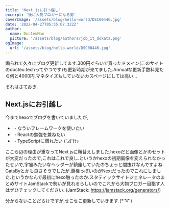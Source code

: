```yaml
---
title: 'Next.jsに引っ越し'
excerpt: '後に大物ブロガーになる男'
coverImage: '/assets/blog/hello-world/DSC00446.jpg'
date: '2022-04-27T05:35:07.322Z'
author:
  name: DocteuMan
  picture: '/assets/blog/authors/job_it_dokata.png'
ogImage:
  url: '/assets/blog/hello-world/DSC00446.jpg'
---
```


煽られて久々にブログ更新してます.300円ぐらいで買ったドメイン(このサイトのdocteu.techってやつです)も更新時期が来てました.Annualな更新手数料見たら何と4000円.マネタイズもしていないカスページにしては高い...

それはさておき.

## Next.jsにお引越し

今までhexoでブログを書いていましたが,
- ・なういフレームワークを使いたい
- ・Reactの勉強を兼ねたい
- ・TypeScriptに慣れたい ('⊿')ｹｯ

ここら辺の理由が重なってNext.jsに鞘替えしました.hexoだと画像とかのセットが大変だったので,これはこれで良し.というかhexoの初期画像を変えられなかったせいで,宇宙みたいなヘッダーが鎮座していたのちょっと間抜けなんですよね.
GatsByとかも良さそうでしたが,覇権っぽいのがNextだったのでこれにしました.というかなんで最初にhexo触ったのか.スタティックサイトジェネレータのまとめサイトJamStackで勢いが見れるらしいのでこれから大物ブロガー目指す人はぜひチェックしてください.
(JamStack: https://jamstack.org/generators/)



分からないことだらけですが,せこせこ更新していきます.(*'▽')